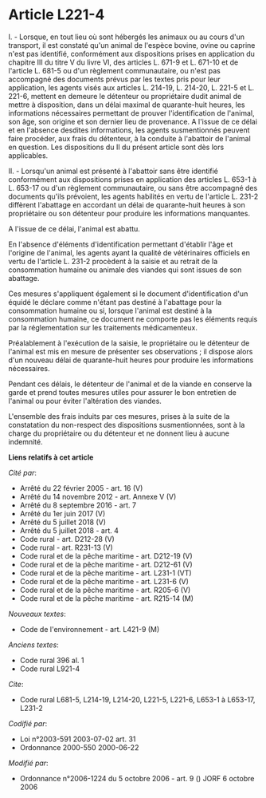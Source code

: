 # Article L221-4

I. - Lorsque, en tout lieu où sont hébergés les animaux ou au cours d'un transport, il est constaté qu'un animal de l'espèce
bovine, ovine ou caprine n'est pas identifié, conformément aux dispositions prises en application du chapitre III du titre V
du livre VI, des articles L. 671-9 et L. 671-10 et de l'article L. 681-5 ou d'un règlement communautaire, ou n'est pas
accompagné des documents prévus par les textes pris pour leur application, les agents visés aux articles L. 214-19, L.
214-20, L. 221-5 et L. 221-6, mettent en demeure le détenteur ou propriétaire dudit animal de mettre à disposition, dans un
délai maximal de quarante-huit heures, les informations nécessaires permettant de prouver l'identification de l'animal, son
âge, son origine et son dernier lieu de provenance. A l'issue de ce délai et en l'absence desdites informations, les agents
susmentionnés peuvent faire procéder, aux frais du détenteur, à la conduite à l'abattoir de l'animal en question. Les
dispositions du II du présent article sont dès lors applicables.

II. - Lorsqu'un animal est présenté à l'abattoir sans être identifié conformément aux dispositions prises en application des
articles L. 653-1 à L. 653-17 ou d'un règlement communautaire, ou sans être accompagné des documents qu'ils prévoient, les
agents habilités en vertu de l'article L. 231-2 diffèrent l'abattage en accordant un délai de quarante-huit heures à son
propriétaire ou son détenteur pour produire les informations manquantes.

A l'issue de ce délai, l'animal est abattu.

En l'absence d'éléments d'identification permettant d'établir l'âge et l'origine de l'animal, les agents ayant la qualité de
vétérinaires officiels en vertu de l'article L. 231-2 procèdent à la saisie et au retrait de la consommation humaine ou
animale des viandes qui sont issues de son abattage.

Ces mesures s'appliquent également si le document d'identification d'un équidé le déclare comme n'étant pas destiné à
l'abattage pour la consommation humaine ou si, lorsque l'animal est destiné à la consommation humaine, ce document ne
comporte pas les éléments requis par la réglementation sur les traitements médicamenteux.

Préalablement à l'exécution de la saisie, le propriétaire ou le détenteur de l'animal est mis en mesure de présenter ses
observations ; il dispose alors d'un nouveau délai de quarante-huit heures pour produire les informations nécessaires.

Pendant ces délais, le détenteur de l'animal et de la viande en conserve la garde et prend toutes mesures utiles pour assurer
le bon entretien de l'animal ou pour éviter l'altération des viandes.

L'ensemble des frais induits par ces mesures, prises à la suite de la constatation du non-respect des dispositions
susmentionnées, sont à la charge du propriétaire ou du détenteur et ne donnent lieu à aucune indemnité.

**Liens relatifs à cet article**

_Cité par_:

  - Arrêté du 22 février 2005 - art. 16 (V)
  - Arrêté du 14 novembre 2012 - art. Annexe V (V)
  - Arrêté du 8 septembre 2016 - art. 7
  - Arrêté du 1er juin 2017 (V)
  - Arrêté du 5 juillet 2018 (V)
  - Arrêté du 5 juillet 2018 - art. 4
  - Code rural - art. D212-28 (V)
  - Code rural - art. R231-13 (V)
  - Code rural et de la pêche maritime - art. D212-19 (V)
  - Code rural et de la pêche maritime - art. D212-61 (V)
  - Code rural et de la pêche maritime - art. L231-1 (VT)
  - Code rural et de la pêche maritime - art. L231-6 (V)
  - Code rural et de la pêche maritime - art. R205-6 (V)
  - Code rural et de la pêche maritime - art. R215-14 (M)

_Nouveaux textes_:

  - Code de l'environnement - art. L421-9 (M)

_Anciens textes_:

  - Code rural 396 al. 1
  - Code rural L921-4

_Cite_:

  - Code rural L681-5, L214-19, L214-20, L221-5, L221-6, L653-1 à L653-17, L231-2

_Codifié par_:

  - Loi n°2003-591 2003-07-02 art. 31
  - Ordonnance 2000-550 2000-06-22

_Modifié par_:

  - Ordonnance n°2006-1224 du 5 octobre 2006 - art. 9 () JORF 6 octobre 2006

